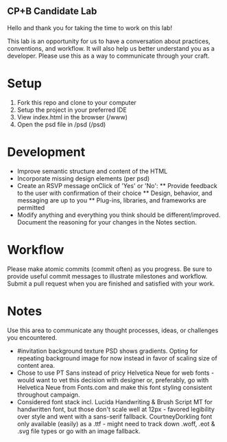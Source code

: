 ## CP+B Candidate Lab

Hello and thank you for taking the time to work on this lab!

This lab is an opportunity for us to have a conversation about practices, conventions, and workflow.
It will also help us better understand you as a developer. 
Please use this as a way to communicate through your craft.


# Setup

1. Fork this repo and clone to your computer
2. Setup the project in your preferred IDE
3. View index.html in the browser (/www)
4. Open the psd file in /psd (/psd)


# Development

* Improve semantic structure and content of the HTML
* Incorporate missing design elements (per psd)
* Create an RSVP message onClick of 'Yes' or 'No':
  ** Provide feedback to the user with confirmation of their choice
  ** Design, behavior, and messaging are up to you
  ** Plug-ins, libraries, and frameworks are permitted
* Modify anything and everything you think should be different/improved. Document the reasoning for your changes in the Notes section.


# Workflow

Please make atomic commits (commit often) as you progress. 
Be sure to provide useful commit messages to illustrate milestones and workflow.
Submit a pull request when you are finished and satisfied with your work.

# Notes

Use this area to communicate any thought processes, ideas, or challenges you encountered.

* #invitation background texture PSD shows gradients. Opting for
  repeating background image for now instead in favor of scaling size of
  content area.
* Chose to use PT Sans instead of pricy Helvetica Neue for web fonts -
  would want to vet this decision with designer or, preferably, go with
  Helvetica Neue from Fonts.com and make this font styling consistent
  throughout campaign.
* Considered font stack incl. Lucida Handwriting & Brush Script MT for
  handwritten font, but those don't scale well at 12px - favored
  legibility over style and went with a sans-serif fallback.
  CourtneyDorkling font only available (easily) as a .ttf - might need
  to track down .woff, .eot & .svg file types or go with an image
  fallback.


